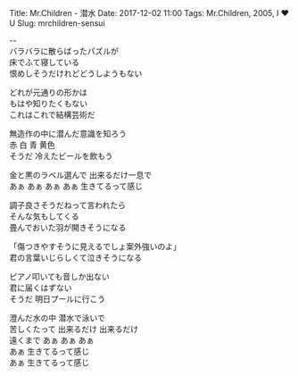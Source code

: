 Title: Mr.Children - 潜水
Date: 2017-12-02 11:00
Tags: Mr.Children, 2005, I ♥ U
Slug: mrchildren-sensui


--  
バラバラに散らばったパズルが  
床でふて寝している  
恨めしそうだけれどどうしようもない  
  
どれが元通りの形かは  
もはや知りたくもない  
これはこれで結構芸術だ  
  
無造作の中に潜んだ意識を知ろう  
赤 白 青 黄色  
そうだ 冷えたビールを飲もう  
  
金と黒のラベル選んで 出来るだけ一息で  
あぁ あぁ あぁ あぁ 生きてるって感じ  
  
調子良さそうだねって言われたら  
そんな気もしてくる  
畳んでおいた羽が開きそうになる  
  
「傷つきやすそうに見えるでしょ案外強いのよ」  
君の言葉いじらしくて泣きそうになる  
  
ピアノ叩いても音しか出ない  
君に届くはずない  
そうだ 明日プールに行こう  
  
澄んだ水の中 潜水で泳いで  
苦しくたって 出来るだけ 出来るだけ  
遠くまで あぁ あぁ あぁ  
あぁ 生きてるって感じ  
あぁ 生きてるって感じ  
